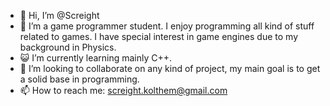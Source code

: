 - :pig: Hi, I’m @Screight
- :penguin: I’m a game programmer student. I enjoy programming all kind of stuff related to games. I have special interest in game engines due to my background in Physics. 
- :smiley_cat: I’m currently learning mainly C++.
- :duck: I’m looking to collaborate on any kind of project, my main goal is to get a solid base in programming.
- 📫 How to reach me: 
                      screight.kolthem@gmail.com

